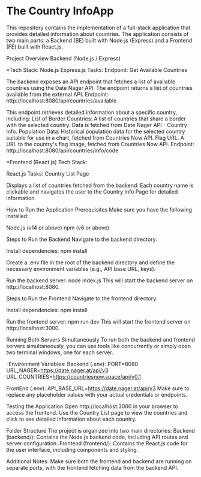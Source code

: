 # The Country InfoApp

This repository contains the implementation of a full-stack application that provides detailed information about countries. The application consists of two main parts: a Backend (BE) built with Node.js (Express) and a Frontend (FE) built with React.js.

Project Overview
Backend (Node.js / Express)

*Tech Stack:
Node.js
Express.js
Tasks:
Endpoint: Get Available Countries

The backend exposes an API endpoint that fetches a list of available countries using the Date Nager API.
The endpoint returns a list of countries available from the external API.
Endpoint: http://localhost:8080/api/countries/available

This endpoint retrieves detailed information about a specific country, including:
List of Border Countries: A list of countries that share a border with the selected country. Data is fetched from Date Nager API - Country Info.
Population Data: Historical population data for the selected country suitable for use in a chart, fetched from Countries Now API.
Flag URL: A URL to the country's flag image, fetched from Countries Now API.
Endpoint: http://localhost:8080/api/countries/info/code

*Frontend (React.js)
Tech Stack:

React.js
Tasks:
Country List Page

Displays a list of countries fetched from the backend.
Each country name is clickable and navigates the user to the Country Info Page for detailed information.


How to Run the Application
Prerequisites
Make sure you have the following installed:

Node.js (v14 or above)
npm (v6 or above)

Steps to Run the Backend
Navigate to the backend directory.

Install dependencies:
npm install

Create a .env file in the root of the backend directory and define the necessary environment variables (e.g., API base URL, keys).

Run the backend server:
node index.js
This will start the backend server on http://localhost:8080.

Steps to Run the Frontend
Navigate to the frontend directory.

Install dependencies:
npm install

Run the frontend server:
npm run dev
This will start the frontend server on http://localhost:3000.

Running Both Servers Simultaneously
To run both the backend and frontend servers simultaneously, you can use tools like concurrently or simply open two terminal windows, one for each server.

-Environment Variables:
Backend (.env):
PORT=8080
URL_NAGER=https://date.nager.at/api/v3
URL_COUNTRIES=https://countriesnow.space/api/v0.1

FrontEnd (.env):
API_BASE_URL=https://date.nager.at/api/v3
Make sure to replace any placeholder values with your actual credentials or endpoints.

Testing the Application
Open http://localhost:3000 in your browser to access the frontend.
Use the Country List page to view the countries and click to see detailed information about each country.

Folder Structure
The project is organized into two main directories:
Backend (backend/): Contains the Node.js backend code, including API routes and server configuration.
Frontend (frontend/): Contains the React.js code for the user interface, including components and styling.

Additional Notes:
Make sure both the frontend and backend are running on separate ports, with the frontend fetching data from the backend API.